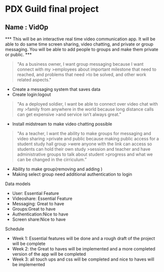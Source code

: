 # PDX Guild final project
## Name : VidOp
*** This will be an interactive real time video communication app. It will be able to do same time screen sharing, video chatting, and private or group messaging. You will be able to add people to groups and make them private or public. ***

>"As a business owner, I want group messaging because I want connect with my >employees about important milestone that need to reached, and problems that need >to be solved, and other work related aspects."

- Create a messaging system that saves data
- Create login:logout

> "As a  deployed soldier, I want be able to connect over video chat with my >family from anywhere in the world because long distance calls can get expensive >and service isn’t always great.”

- Install midstream to make video chatting possible



>"As a teacher, I want the ability to make groups for messaging and video sharing >private and public because making public access for a student study hall group >were anyone with the link can access so students can hold their own study >session and teacher and have administrative groups to talk about student >progress and what we can be changed in the cirriculum.” 

- Ability to make group(removing and adding )
- Making select group need additional authentication to login


 Data models
- User: Essential Feature
- Videoshare: Essential Feature
- Messaging: Great to have
- Groups:Great to have
- Authentication:Nice to have
- Screen share:Nice to have


Schedule
- Week 1: Essential features will be done and a rough draft of the project will be complete
- Week 2: the Great to haves will be implemented and a more completed version of the app will be completed
- Week 3: all touch ups and css will be completed and nice to haves will be implemented
